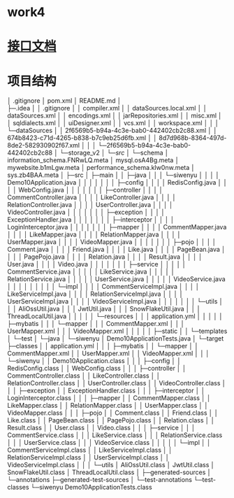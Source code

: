 # work4

# [接口文档](https://apifox.com/apidoc/shared-6c1bc6c1-6281-461f-a5b5-64a326928391/api-149143987)
# 项目结构

│  .gitignore
│  pom.xml
│  README.md
│  
├─.idea
│  │  .gitignore
│  │  compiler.xml
│  │  dataSources.local.xml
│  │  dataSources.xml
│  │  encodings.xml
│  │  jarRepositories.xml
│  │  misc.xml
│  │  sqldialects.xml
│  │  uiDesigner.xml
│  │  vcs.xml
│  │  workspace.xml
│  │
│  └─dataSources
│      │  2f6569b5-b94a-4c3e-bab0-442402cb2c88.xml
│      │  674b8423-c71d-4265-b838-b7c9eb25d6fb.xml
│      │  8d7d968b-8364-497d-8de2-582930902f67.xml
│      │
│      └─2f6569b5-b94a-4c3e-bab0-442402cb2c88
│          └─storage_v2
│              └─_src_
│                  └─schema
│                          information_schema.FNRwLQ.meta
│                          mysql.osA4Bg.meta
│                          mywebsite.b1mLgw.meta
│                          performance_schema.kIw0nw.meta
│                          sys.zb4BAA.meta
│
├─src
│  ├─main
│  │  ├─java
│  │  │  └─siwenyu
│  │  │      │  Demo10Application.java
│  │  │      │
│  │  │      ├─config
│  │  │      │      RedisConfig.java
│  │  │      │      WebConfig.java
│  │  │      │
│  │  │      ├─controller
│  │  │      │      CommentController.java
│  │  │      │      LikeController.java
│  │  │      │      RelationController.java
│  │  │      │      UserController.java
│  │  │      │      VideoController.java
│  │  │      │
│  │  │      ├─exception
│  │  │      │      ExceptionHandler.java
│  │  │      │
│  │  │      ├─interceptor
│  │  │      │      LoginInterceptor.java
│  │  │      │
│  │  │      ├─mapper
│  │  │      │      CommentMapper.java
│  │  │      │      LikeMapper.java
│  │  │      │      RelationMapper.java
│  │  │      │      UserMapper.java
│  │  │      │      VideoMapper.java
│  │  │      │
│  │  │      ├─pojo
│  │  │      │      Comment.java
│  │  │      │      Friend.java
│  │  │      │      Like.java
│  │  │      │      PageBean.java
│  │  │      │      PagePojo.java
│  │  │      │      Relation.java
│  │  │      │      Result.java
│  │  │      │      User.java
│  │  │      │      Video.java
│  │  │      │
│  │  │      ├─service
│  │  │      │  │  CommentService.java
│  │  │      │  │  LikeService.java
│  │  │      │  │  RelationService.java
│  │  │      │  │  UserService.java
│  │  │      │  │  VideoService.java
│  │  │      │  │
│  │  │      │  └─impl
│  │  │      │          CommentServiceImpl.java
│  │  │      │          LikeServiceImpl.java
│  │  │      │          RelationServiceImpl.java
│  │  │      │          UserServiceImpl.java
│  │  │      │          VideoServiceImpl.java
│  │  │      │
│  │  │      └─utils
│  │  │              AliOssUtil.java
│  │  │              JwtUtil.java
│  │  │              SnowFlakeUtil.java
│  │  │              ThreadLocalUtil.java
│  │  │
│  │  └─resources
│  │      │  application.yml
│  │      │
│  │      ├─mybatis
│  │      │  └─mapper
│  │      │          CommentMapper.xml
│  │      │          UserMapper.xml
│  │      │          VideoMapper.xml
│  │      │
│  │      ├─static
│  │      └─templates
│  └─test
│      └─java
│          └─siwenyu
│                  Demo10ApplicationTests.java
│
└─target
    ├─classes
    │  │  application.yml
    │  │
    │  ├─mybatis
    │  │  └─mapper
    │  │          CommentMapper.xml
    │  │          UserMapper.xml
    │  │          VideoMapper.xml
    │  │
    │  └─siwenyu
    │      │  Demo10Application.class
    │      │
    │      ├─config
    │      │      RedisConfig.class
    │      │      WebConfig.class
    │      │
    │      ├─controller
    │      │      CommentController.class
    │      │      LikeController.class
    │      │      RelationController.class
    │      │      UserController.class
    │      │      VideoController.class
    │      │
    │      ├─exception
    │      │      ExceptionHandler.class
    │      │
    │      ├─interceptor
    │      │      LoginInterceptor.class
    │      │
    │      ├─mapper
    │      │      CommentMapper.class
    │      │      LikeMapper.class
    │      │      RelationMapper.class
    │      │      UserMapper.class
    │      │      VideoMapper.class
    │      │
    │      ├─pojo
    │      │      Comment.class
    │      │      Friend.class
    │      │      Like.class
    │      │      PageBean.class
    │      │      PagePojo.class
    │      │      Relation.class
    │      │      Result.class
    │      │      User.class
    │      │      Video.class
    │      │
    │      ├─service
    │      │  │  CommentService.class
    │      │  │  LikeService.class
    │      │  │  RelationService.class
    │      │  │  UserService.class
    │      │  │  VideoService.class
    │      │  │
    │      │  └─impl
    │      │          CommentServiceImpl.class
    │      │          LikeServiceImpl.class
    │      │          RelationServiceImpl.class
    │      │          UserServiceImpl.class
    │      │          VideoServiceImpl.class
    │      │
    │      └─utils
    │              AliOssUtil.class
    │              JwtUtil.class
    │              SnowFlakeUtil.class
    │              ThreadLocalUtil.class
    │
    ├─generated-sources
    │  └─annotations
    ├─generated-test-sources
    │  └─test-annotations
    └─test-classes
        └─siwenyu
                Demo10ApplicationTests.class
